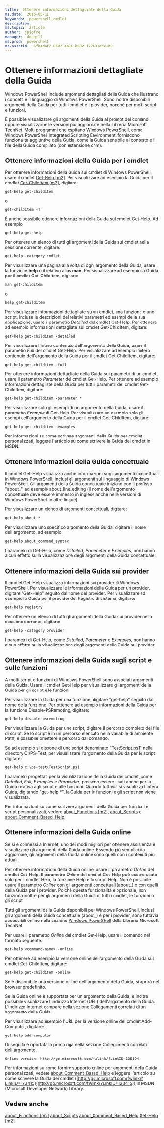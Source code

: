 ```yaml
---
title:  Ottenere informazioni dettagliate della Guida
ms.date:  2016-05-11
keywords:  powershell,cmdlet
description:  
ms.topic:  article
author:  jpjofre
manager:  dongill
ms.prod:  powershell
ms.assetid:  6fb4daf7-8607-4a3e-b692-f77631adc1b9
---
```


# Ottenere informazioni dettagliate della Guida
Windows PowerShell include argomenti dettagliati della Guida che illustrano i concetti e il linguaggio di Windows PowerShell. Sono inoltre disponibili argomenti della Guida per tutti i cmdlet e i provider, nonché per molti script e funzioni.

È possibile visualizzare gli argomenti della Guida al prompt dei comandi oppure visualizzarne le versioni più aggiornate nella Libreria Microsoft TechNet. Molti programmi che ospitano Windows PowerShell, come Windows PowerShell Integrated Scripting Environment, forniscono funzionalità aggiuntive della Guida, come la Guida sensibile al contesto e il file della Guida compilato (con estensione chm).

## Ottenere informazioni della Guida per i cmdlet
Per ottenere informazioni della Guida sui cmdlet di Windows PowerShell, usare il cmdlet [Get-Help [m2]](https://technet.microsoft.com/en-us/library/2d7fe1b4-0025-4580-a911-d81922dd6cd2). Per visualizzare ad esempio la Guida per il cmdlet [Get-ChildItem [m2]](https://technet.microsoft.com/en-us/library/4b270d63-c995-45b8-b5b4-3f8887efbfcc), digitare:

```
get-help get-childitem
```

o

```
get-childitem -?
```

È anche possibile ottenere informazioni della Guida sul cmdlet Get-Help. Ad esempio:

```
get-help get-help
```

Per ottenere un elenco di tutti gli argomenti della Guida sui cmdlet nella sessione corrente, digitare:

```
get-help -category cmdlet
```

Per visualizzare una pagina alla volta di ogni argomento della Guida, usare la funzione **help** o il relativo alias **man**. Per visualizzare ad esempio la Guida per il cmdlet Get-ChildItem, digitare:

```
man get-childitem
```

o

```
help get-childitem
```

Per visualizzare informazioni dettagliate su un cmdlet, una funzione o uno script, incluse le descrizioni dei relativi parametri ed esempi della sua applicazione, usare il parametro *Detailed* del cmdlet Get-Help. Per ottenere ad esempio informazioni dettagliate sul cmdlet Get-ChildItem, digitare:

```
get-help get-childitem -detailed
```

Per visualizzare l'intero contenuto dell'argomento della Guida, usare il parametro *Full* del cmdlet Get-Help. Per visualizzare ad esempio l'intero contenuto dell'argomento della Guida per il cmdlet Get-ChildItem, digitare:

```
get-help get-childitem -full
```

Per ottenere informazioni dettagliate della Guida sui parametri di un cmdlet, usare il parametro *Parameter* del cmdlet Get-Help. Per ottenere ad esempio informazioni dettagliate della Guida per tutti i parametri del cmdlet Get-ChildItem, digitare:

```
get-help get-childitem -parameter *
```

Per visualizzare solo gli esempi di un argomento della Guida, usare il parametro *Example* di Get-Help. Per visualizzare ad esempio solo gli esempi dell'argomento della Guida per il cmdlet Get-ChildItem, digitare:

```
get-help get-childitem -examples
```

Per informazioni su come scrivere argomenti della Guida per cmdlet personalizzati, leggere l'articolo su come scrivere la Guida dei cmdlet in MSDN.

## Ottenere informazioni della Guida concettuale
Il cmdlet Get-Help visualizza anche informazioni sugli argomenti concettuali in Windows PowerShell, inclusi gli argomenti sul linguaggio di Windows PowerShell. Gli argomenti della Guida concettuale iniziano con il prefisso "about_", ad esempio about_line_editing (il nome dell'argomento concettuale deve essere immesso in inglese anche nelle versioni di Windows PowerShell in altre lingue).

Per visualizzare un elenco di argomenti concettuali, digitare:

```
get-help about_*
```

Per visualizzare uno specifico argomento della Guida, digitare il nome dell'argomento, ad esempio:

```
get-help about_command_syntax
```

I parametri di Get-Help, come *Detailed*, *Parameter* e *Examples*, non hanno alcun effetto sulla visualizzazione degli argomenti della Guida concettuale.

## Ottenere informazioni della Guida sui provider
Il cmdlet Get-Help visualizza informazioni sui provider di Windows PowerShell. Per visualizzare le informazioni della Guida per un provider, digitare "Get-Help" seguito dal nome del provider. Per visualizzare ad esempio la Guida per il provider del Registro di sistema, digitare:

```
get-help registry
```

Per ottenere un elenco di tutti gli argomenti della Guida sui provider nella sessione corrente, digitare:

```
get-help -category provider
```

I parametri di Get-Help, come *Detailed*, *Parameter* e *Examples*, non hanno alcun effetto sulla visualizzazione degli argomenti della Guida sui provider.

## Ottenere informazioni della Guida sugli script e sulle funzioni
A molti script e funzioni di Windows PowerShell sono associati argomenti della Guida. Usare il cmdlet Get-Help per visualizzare gli argomenti della Guida per gli script e le funzioni.

Per visualizzare la Guida per una funzione, digitare "get-help" seguito dal nome della funzione. Per ottenere ad esempio informazioni della Guida per la funzione Disable-PSRemoting, digitare:

```
get-help disable-psremoting
```

Per visualizzare la Guida per uno script, digitare il percorso completo del file di script. Se lo script è in un percorso elencato nella variabile di ambiente Path, è possibile omettere il percorso dal comando.

Se ad esempio si dispone di uno script denominato "TestScript.ps1" nella directory C:\PS-Test, per visualizzare l'argomento della Guida per lo script digitare:

```
get-help c:\ps-test\TestScript.ps1
```

I parametri progettati per la visualizzazione della Guida dei cmdlet, come *Detailed*, *Full*, *Examples* e *Parameter*, possono essere usati anche per la Guida relativa agli script e alle funzioni. Quando tuttavia si visualizza l'intera Guida, digitando "get-help *", la Guida per le funzioni e gli script non viene visualizzata.

Per informazioni su come scrivere argomenti della Guida per funzioni e script personalizzati, vedere [about_Functions [m2]](https://technet.microsoft.com/en-us/library/61d40692-5300-4de9-a9b5-bae31815e105), [about_Scripts](https://technet.microsoft.com/en-us/library/7dc08334-dcfe-450b-b949-0554855623af) e [about_Comment_Based_Help](https://technet.microsoft.com/en-us/library/99a81ccc-21a0-49ec-a1b3-9efe2b4c0bbf).

## Ottenere informazioni della Guida online
Se si è connessi a Internet, uno dei modi migliori per ottenere assistenza è visualizzare gli argomenti della Guida online. Essendo più semplici da aggiornare, gli argomenti della Guida online sono quelli con i contenuti più attuali.

Per ottenere informazioni della Guida online, usare il parametro *Online* del cmdlet Get-Help. Il parametro *Online* del cmdlet Get-Help può essere usato solo per il cmdlet Help, la funzione Help e lo script Help. Non è possibile usare il parametro *Online* con gli argomenti concettuali (about_) o con quelli della Guida per i provider. Poiché questa funzionalità è opzionale, non funziona inoltre per gli argomenti della Guida di tutti i cmdlet, le funzioni o gli script.

Tutti gli argomenti della Guida disponibili per Windows PowerShell, inclusi gli argomenti della Guida concettuale (about_) e per i provider, sono tuttavia accessibili online nella sezione [Windows PowerShell](http://go.microsoft.com/fwlink/?LinkID=107116) della Libreria Microsoft TechNet.

Per usare il parametro *Online* del cmdlet Get-Help, usare il comando nel formato seguente.

```
get-help <command-name> -online
```

Per ottenere ad esempio la versione online dell'argomento della Guida sul cmdlet Get-ChildItem, digitare:

```
get-help get-childitem -online
```

Se è disponibile una versione online dell'argomento della Guida, si aprirà nel browser predefinito.

Se la Guida online è supportata per un argomento della Guida, è inoltre possibile visualizzare l'indirizzo Internet (URL) dell'argomento della Guida. L'indirizzo Internet compare nella sezione Collegamenti correlati di un argomento della Guida.

Per visualizzare ad esempio l'URL per la versione online del cmdlet Add-Computer, digitare:

```
get-help add-computer
```

Di seguito è riportata la prima riga nella sezione Collegamenti correlati dell'argomento.

```
Online version: http://go.microsoft.com/fwlink/?LinkID=135194
```

Per informazioni su come fornire supporto online per argomenti della Guida personalizzati, vedere [about_Comment_Based_Help](https://technet.microsoft.com/en-us/library/99a81ccc-21a0-49ec-a1b3-9efe2b4c0bbf) e leggere l'articolo su come scrivere la Guida dei cmdlet ([http://go.microsoft.com/fwlink/?LinkID=123415](http://go.microsoft.com/fwlink/?LinkID=123415)) in MSDN (Microsoft Developer Network) Library.

## Vedere anche
[about_Functions [m2]](https://technet.microsoft.com/en-us/library/61d40692-5300-4de9-a9b5-bae31815e105)
[about_Scripts](https://technet.microsoft.com/en-us/library/7dc08334-dcfe-450b-b949-0554855623af)
[about_Comment_Based_Help](https://technet.microsoft.com/en-us/library/99a81ccc-21a0-49ec-a1b3-9efe2b4c0bbf)
[Get-Help [m2]](https://technet.microsoft.com/en-us/library/2d7fe1b4-0025-4580-a911-d81922dd6cd2)



<!--HONumber=May16_HO2-->


